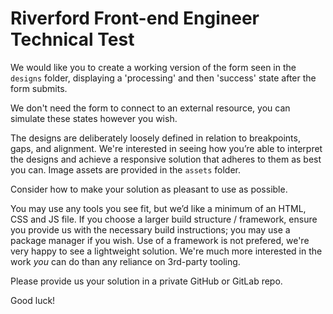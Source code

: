 # Riverford Front-end Engineer Technical Test

We would like you to create a working version of the form seen in the `designs`
folder, displaying a 'processing' and then 'success' state after the form
submits.

We don't need the form to connect to an external resource, you can simulate these
states however you wish.

The designs are deliberately loosely defined in relation to breakpoints, gaps,
and alignment. We're interested in seeing how you’re able to interpret the
designs and achieve a responsive solution that adheres to them as best you can.
Image assets are provided in the `assets` folder.

Consider how to make your solution as pleasant to use as possible.

You may use any tools you see fit, but we’d like a minimum of an HTML, CSS and JS
file. If you choose a larger build structure / framework, ensure you provide us
with the necessary build instructions; you may use a package manager if you wish.
Use of a framework is not prefered, we're very happy to see a lightweight
solution. We're much more interested in the work *you* can do than any reliance
on 3rd-party tooling.

Please provide us your solution in a private GitHub or GitLab repo.

Good luck!
